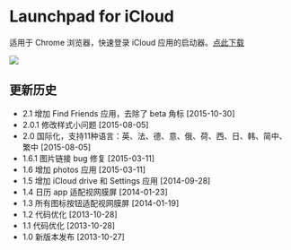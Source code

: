 # Launchpad for iCloud

适用于 Chrome 浏览器，快速登录 iCloud 应用的启动器。[点此下载](https://chrome.google.com/webstore/detail/dfngkocjobhcdlknaffekkiafkboehkn)

![](https://raw.githubusercontent.com/cgzero/launchpad-for-icloud/master/tmp/screen-shot1.png)

## 更新历史

- 2.1 增加 Find Friends 应用，去除了 beta 角标 [2015-10-30]
- 2.0.1 修改样式小问题 [2015-08-05]
- 2.0 国际化，支持11种语言：英、法、德、意、俄、荷、西、日、韩、简中、繁中 [2015-08-05]
- 1.6.1 图片链接 bug 修复 [2015-03-11]
- 1.6 增加 photos 应用 [2015-03-11]
- 1.5 增加 iCloud drive 和 Settings 应用 [2014-09-28]
- 1.4 日历 app 适配视网膜屏 [2014-01-23]
- 1.3 所有图标按钮适配视网膜屏 [2014-01-19]
- 1.2 代码优化 [2013-10-28]
- 1.1 代码优化 [2013-10-28]
- 1.0 新版本发布 [2013-10-27]
